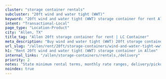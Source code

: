 ```yaml
---
cluster: "storage container rentals"
subcluster: "20ft wind and water tight (WWT)"
keyword: "20ft wind and water tight (WWT) storage container for rent Allen, TX"
intent: "Transactional-Local"
page_type: "Location-Product"
city: "Allen, TX"
title_tag: "Allen 20ft storage container for rent | LC Container"
meta_description: "Buy wind and water tight (WWT) 20ft storage container rent with local delivery in Allen, TX. LC Container — local Since 2003. Request a fast quote today."
url_slug: "/allen/rent/20ft/storage-containers/wind-and-water-tight-wwt"
h1: "Rent 20ft wind and water tight (WWT) storage container in Allen"
internal_links: "/allen/storage-containers/rentals,/delivery"
priority: 2
notes: "State minimum rental terms, monthly rate ranges, delivery/pickup fees, service area."
noindex: true
---
```


<!-- TODO: Add unique city/inventory copy, images, and internal links here. -->
